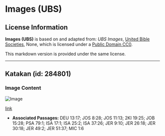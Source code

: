 # Images (UBS)

## License Information

**Images (UBS)** is based on and adapted from: _UBS Images_, [United Bible Societies](https://unitedbiblesocieties.org/), None, which is licensed under a [Public Domain CC0](https://creativecommons.org/public-domain/cc0/).

This markdown version is provided under the same license.



--------------------------------

## Katakan (id: 284801)

### Image Content

![Image](https://cdn.aquifer.bible/aquifer-content/resources/Media/WEB-0424_tell.jpg)

[link](https://cdn.aquifer.bible/aquifer-content/resources/Media/WEB-0424_tell.jpg)

* **Associated Passages:** DEU 13:17; JOS 8:28; JOS 11:13; 2KI 19:25; JOB 15:28; PSA 79:1; ISA 17:1; ISA 25:2; ISA 37:26; JER 9:10; JER 26:18; JER 30:18; JER 49:2; JER 51:37; MIC 1:6

